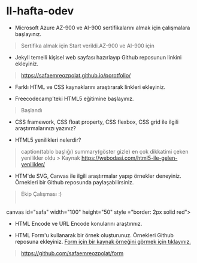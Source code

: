 # II-hafta-odev

- Microsoft Azure AZ-900 ve AI-900 sertifikalarını almak için çalışmalara başlayınız.
>Sertifika almak için Start verildi.AZ-900 ve AI-900 için

>
- Jekyll temelli kişisel web sayfası hazırlayıp Github reposunun linkini ekleyiniz.
> https://safaemreozpolat.github.io/porotfolio/ 

>
- Farklı HTML ve CSS kaynaklarını araştırarak linkleri ekleyiniz.
>

>
- Freecodecamp'teki HTML5 eğitimine başlayınız.
> Başlandı 

>
- CSS framework, CSS float property, CSS flexbox, CSS grid ile ilgili araştırmalarınızı yazınız?
>
>
- HTML5 yenilikleri nelerdir?
>caption(tablo başlığı) summary(göster gizle) en çok dikkatimi çeken yenilikler oldu > Kaynak https://webodasi.com/html5-ile-gelen-yenilikler/
>
- HTM'de SVG, Canvas ile ilgili araştırmalar yapıp örnekler deneyiniz. Örnekleri bir Github reposunda paylaşabilirsiniz.
>Ekip Çalışması :) <br></br>

canvas id="safa" width="100" height="50" style ="border: 2px solid red">
<script>
var c = document.getElementById("safa");
var ctx = c.getContext("2d");
ctx.font = "16px Arial";
ctx.fillText("hello world",15,25);
</script> 


>
- HTML Encode ve URL Encode konularını araştırınız.
>
>
- HTML Form'u kullanarak bir örnek oluşturunuz. Örnekleri Github reposuna ekleyiniz. [Form için bir kaynak örneğini görmek için tıklayınız.](https://developer.mozilla.org/en-US/docs/Learn/Forms/Your_first_form)
>https://github.com/safaemreozpolat/form

